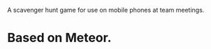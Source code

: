 A scavenger hunt game for use on mobile phones at team meetings.

Based on Meteor.
==================
